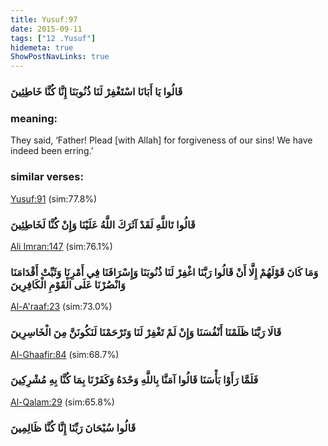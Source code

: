 ```yaml
---
title: Yusuf:97
date: 2015-09-11
tags: ["12 .Yusuf"]
hidemeta: true 
ShowPostNavLinks: true 
---
```

### قَالُوا يَا أَبَانَا اسْتَغْفِرْ لَنَا ذُنُوبَنَا إِنَّا كُنَّا خَاطِئِينَ
### meaning: 
They said, ‘Father! Plead [with Allah] for forgiveness of our sins! We have indeed been erring.’
### similar verses: 

[Yusuf:91](/12/91) (sim:77.8%)

### قَالُوا تَاللَّهِ لَقَدْ آثَرَكَ اللَّهُ عَلَيْنَا وَإِنْ كُنَّا لَخَاطِئِينَ

[Ali Imran:147](/3/147) (sim:76.1%)

### وَمَا كَانَ قَوْلَهُمْ إِلَّا أَنْ قَالُوا رَبَّنَا اغْفِرْ لَنَا ذُنُوبَنَا وَإِسْرَافَنَا فِي أَمْرِنَا وَثَبِّتْ أَقْدَامَنَا وَانْصُرْنَا عَلَى الْقَوْمِ الْكَافِرِينَ

[Al-A'raaf:23](/7/23) (sim:73.0%)

### قَالَا رَبَّنَا ظَلَمْنَا أَنْفُسَنَا وَإِنْ لَمْ تَغْفِرْ لَنَا وَتَرْحَمْنَا لَنَكُونَنَّ مِنَ الْخَاسِرِينَ

[Al-Ghaafir:84](/40/84) (sim:68.7%)

### فَلَمَّا رَأَوْا بَأْسَنَا قَالُوا آمَنَّا بِاللَّهِ وَحْدَهُ وَكَفَرْنَا بِمَا كُنَّا بِهِ مُشْرِكِينَ

[Al-Qalam:29](/68/29) (sim:65.8%)

### قَالُوا سُبْحَانَ رَبِّنَا إِنَّا كُنَّا ظَالِمِينَ
